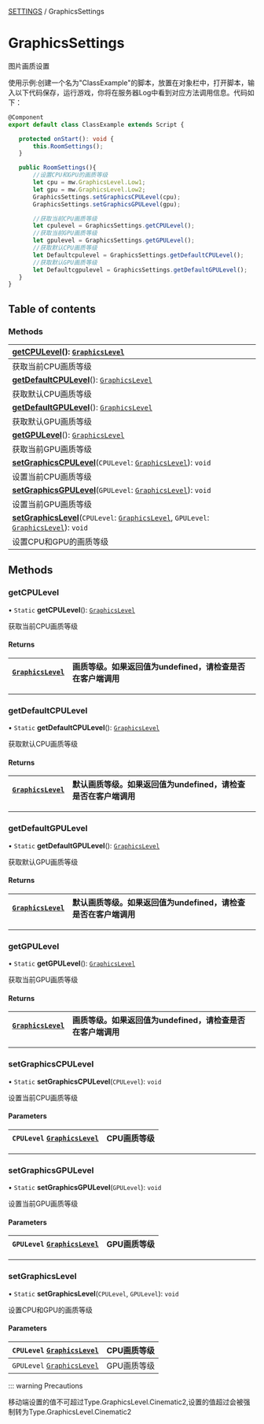 [SETTINGS](../groups/SETTINGS.SETTINGS.md) / GraphicsSettings

# GraphicsSettings <Badge type="tip" text="Class" /> <Score text="GraphicsSettings" />

图片画质设置

<span style="font-size: 14px;">
使用示例:创建一个名为"ClassExample"的脚本，放置在对象栏中，打开脚本，输入以下代码保存，运行游戏，你将在服务器Log中看到对应方法调用信息。代码如下：
</span>

```ts
@Component
export default class ClassExample extends Script {

   protected onStart(): void {
       this.RoomSettings();
   }

   public RoomSettings(){
       //设置CPU和GPU的画质等级
       let cpu = mw.GraphicsLevel.Low1;
       let gpu = mw.GraphicsLevel.Low2;
       GraphicsSettings.setGraphicsCPULevel(cpu);
       GraphicsSettings.setGraphicsGPULevel(gpu);

       //获取当前CPU画质等级
       let cpulevel = GraphicsSettings.getCPULevel();
       //获取当前GPU画质等级
       let gpulevel = GraphicsSettings.getGPULevel();
       //获取默认CPU画质等级
       let Defaultcpulevel = GraphicsSettings.getDefaultCPULevel();
       //获取默认GPU画质等级
       let Defaultcgpulevel = GraphicsSettings.getDefaultGPULevel();
   }
}
```

## Table of contents

### Methods <Score text="Methods" /> 
| **[getCPULevel](mw.GraphicsSettings.md#getcpulevel)**(): [`GraphicsLevel`](../enums/mw.GraphicsLevel.md)  |
| :-----|
| 获取当前CPU画质等级|
| **[getDefaultCPULevel](mw.GraphicsSettings.md#getdefaultcpulevel)**(): [`GraphicsLevel`](../enums/mw.GraphicsLevel.md)  |
| 获取默认CPU画质等级|
| **[getDefaultGPULevel](mw.GraphicsSettings.md#getdefaultgpulevel)**(): [`GraphicsLevel`](../enums/mw.GraphicsLevel.md)  |
| 获取默认GPU画质等级|
| **[getGPULevel](mw.GraphicsSettings.md#getgpulevel)**(): [`GraphicsLevel`](../enums/mw.GraphicsLevel.md)  |
| 获取当前GPU画质等级|
| **[setGraphicsCPULevel](mw.GraphicsSettings.md#setgraphicscpulevel)**(`CPULevel`: [`GraphicsLevel`](../enums/mw.GraphicsLevel.md)): `void`  |
| 设置当前CPU画质等级|
| **[setGraphicsGPULevel](mw.GraphicsSettings.md#setgraphicsgpulevel)**(`GPULevel`: [`GraphicsLevel`](../enums/mw.GraphicsLevel.md)): `void`  |
| 设置当前GPU画质等级|
| **[setGraphicsLevel](mw.GraphicsSettings.md#setgraphicslevel)**(`CPULevel`: [`GraphicsLevel`](../enums/mw.GraphicsLevel.md), `GPULevel`: [`GraphicsLevel`](../enums/mw.GraphicsLevel.md)): `void`  |
| 设置CPU和GPU的画质等级|

## Methods

### getCPULevel <Score text="getCPULevel" /> 

• `Static` **getCPULevel**(): [`GraphicsLevel`](../enums/mw.GraphicsLevel.md) <Badge type="tip" text="client" />

获取当前CPU画质等级

#### Returns

| [`GraphicsLevel`](../enums/mw.GraphicsLevel.md) | 画质等级。如果返回值为undefined，请检查是否在客户端调用 |
| :------ | :------ |


___

### getDefaultCPULevel <Score text="getDefaultCPULevel" /> 

• `Static` **getDefaultCPULevel**(): [`GraphicsLevel`](../enums/mw.GraphicsLevel.md) <Badge type="tip" text="client" />

获取默认CPU画质等级

#### Returns

| [`GraphicsLevel`](../enums/mw.GraphicsLevel.md) | 默认画质等级。如果返回值为undefined，请检查是否在客户端调用 |
| :------ | :------ |


___

### getDefaultGPULevel <Score text="getDefaultGPULevel" /> 

• `Static` **getDefaultGPULevel**(): [`GraphicsLevel`](../enums/mw.GraphicsLevel.md) <Badge type="tip" text="client" />

获取默认GPU画质等级

#### Returns

| [`GraphicsLevel`](../enums/mw.GraphicsLevel.md) | 默认画质等级。如果返回值为undefined，请检查是否在客户端调用 |
| :------ | :------ |


___

### getGPULevel <Score text="getGPULevel" /> 

• `Static` **getGPULevel**(): [`GraphicsLevel`](../enums/mw.GraphicsLevel.md) <Badge type="tip" text="client" />

获取当前GPU画质等级

#### Returns

| [`GraphicsLevel`](../enums/mw.GraphicsLevel.md) | 画质等级。如果返回值为undefined，请检查是否在客户端调用 |
| :------ | :------ |


___

### setGraphicsCPULevel <Score text="setGraphicsCPULevel" /> 

• `Static` **setGraphicsCPULevel**(`CPULevel`): `void` <Badge type="tip" text="client" />

设置当前CPU画质等级

#### Parameters

| `CPULevel` [`GraphicsLevel`](../enums/mw.GraphicsLevel.md) | CPU画质等级 |
| :------ | :------ |



___

### setGraphicsGPULevel <Score text="setGraphicsGPULevel" /> 

• `Static` **setGraphicsGPULevel**(`GPULevel`): `void` <Badge type="tip" text="client" />

设置当前GPU画质等级

#### Parameters

| `GPULevel` [`GraphicsLevel`](../enums/mw.GraphicsLevel.md) | GPU画质等级 |
| :------ | :------ |



___

### setGraphicsLevel <Score text="setGraphicsLevel" /> 

• `Static` **setGraphicsLevel**(`CPULevel`, `GPULevel`): `void` <Badge type="tip" text="client" />

设置CPU和GPU的画质等级

#### Parameters

| `CPULevel` [`GraphicsLevel`](../enums/mw.GraphicsLevel.md) | CPU画质等级 |
| :------ | :------ |
| `GPULevel` [`GraphicsLevel`](../enums/mw.GraphicsLevel.md) | GPU画质等级 |



::: warning Precautions

移动端设置的值不可超过Type.GraphicsLevel.Cinematic2,设置的值超过会被强制转为Type.GraphicsLevel.Cinematic2
